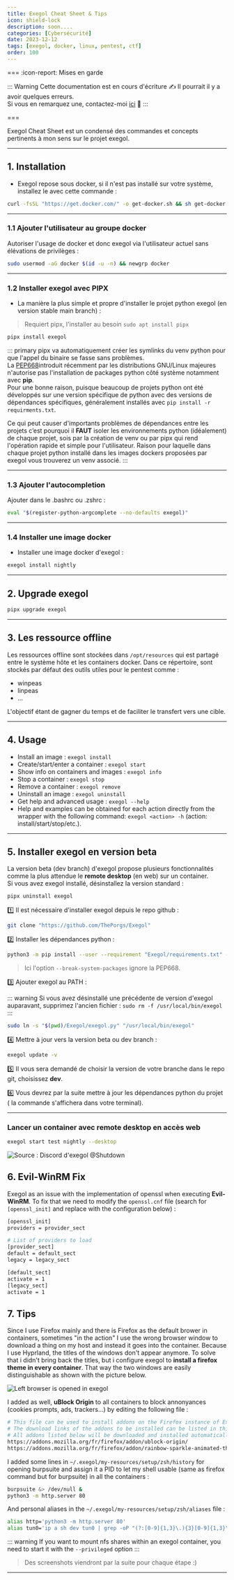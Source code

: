 ```yaml
---
title: Exegol Cheat Sheet & Tips
icon: shield-lock
description: soon....
categories: [Cybersécurité]
date: 2023-12-12
tags: [exegol, docker, linux, pentest, ctf]
order: 100
---
```


=== :icon-report: Mises en garde

:::  Warning Cette documentation est en cours d'écriture :writing_hand:
Il pourrait il y a avoir quelques erreurs.  
Si vous en remarquez une, contactez-moi [ici](mailto:contactit.yarka@slmail.me) :slightly_smiling_face:
::: 

===

Exegol Cheat Sheet est un condensé des commandes et concepts pertinents à mon sens sur le projet exegol.  

---

## 1. Installation

- Exegol repose sous docker, si il n'est pas installé sur votre système, installez le avec cette commande :

```sh
curl -fsSL "https://get.docker.com/" -o get-docker.sh && sh get-docker.sh
```

---

### 1.1 Ajouter l'utilisateur au groupe docker

Autoriser l'usage de docker et donc exegol via l'utilisateur actuel sans élévations de privilèges :

```sh
sudo usermod -aG docker $(id -u -n) && newgrp docker
```

---

### 1.2 Installer exegol avec PIPX

- La manière la plus simple et propre d'installer le projet python exegol (en version stable main branch) :

> Requiert pipx, l'installer au besoin `sudo apt install pipx`

```sh
pipx install exegol
```

::: primary
pipx va automatiquement créer les symlinks du venv python pour que l'appel du binaire se fasse sans problèmes.  
La <a href="[https://privatebin.net](https://peps.python.org/pep-0668/)" target="_blank">PEP668</a>introduit récemment par les distributions GNU/Linux majeures n'autorise pas l'installation de packages python côté système notamment avec **pip**.  
Pour une bonne raison, puisque beaucoup de projets python ont été développés sur une version spécifique de python avec des versions de dépendances spécifiques, généralement installés avec `pip install -r requirments.txt`.  

Ce qui peut causer d'importants problèmes de dépendances entre les projets c’est pourquoi il **FAUT** isoler les environnements python (idéalement) de chaque projet, sois par la création de venv ou par pipx qui rend l'opération rapide et simple pour l'utilisateur. Raison pour laquelle dans chaque projet python installé dans les images dockers proposées par exegol vous trouverez un venv associé.
::: 

---

### 1.3 Ajouter l'autocompletion

Ajouter dans le .bashrc ou .zshrc :

```sh ~/.bashrc
eval "$(register-python-argcomplete --no-defaults exegol)"
```

---

### 1.4 Installer une image docker

- Installer une image docker d'exegol :

```sh
exegol install nightly
```

---

## 2. Upgrade exegol

```sh
pipx upgrade exegol
```

---

## 3. Les ressource offline

Les ressources offline sont stockées dans `/opt/resources` qui est partagé entre le système hôte et les containers docker.
Dans ce répertoire, sont stockés par défaut des outils utiles pour le pentest comme :
- winpeas
- linpeas
- ...

L'objectif étant de gagner du temps et de faciliter le transfert vers une cible.

---

## 4. Usage

- Install an image : `exegol install`  
- Create/start/enter a container : `exegol start`  
- Show info on containers and images : `exegol info`  
- Stop a container : `exegol stop`  
- Remove a container : `exegol remove`  
- Uninstall an image : `exegol uninstall`  
- Get help and advanced usage : `exegol --help`  
- Help and examples can be obtained for each action directly from the wrapper with the following command: `exegol <action> -h` (action: install/start/stop/etc.).

---

## 5. Installer exegol en version beta

La version beta (dev branch) d'exegol propose plusieurs fonctionnalités comme la plus attendue le **remote desktop** (en web) sur un container.  
Si vous avez exegol installé, désinstallez la version standard :

```sh
pipx uninstall exegol
```

1️⃣ Il est nécessaire d'installer exegol depuis le repo github :

```sh
git clone "https://github.com/ThePorgs/Exegol"
```

2️⃣ Installer les dépendances python :

```sh
python3 -m pip install --user --requirement "Exegol/requirements.txt" --break-system-packages
```

> Ici l'option `--break-system-packages` ignore la PEP668.

3️⃣ Ajouter exegol au PATH :

::: warning
Si vous avez désinstallé une précédente de version d'exegol auparavant, supprimez l'ancien fichier : `sudo rm -f /usr/local/bin/exegol`
::: 

```sh
sudo ln -s "$(pwd)/Exegol/exegol.py" "/usr/local/bin/exegol"
```

4️⃣ Mettre à jour vers la version beta ou dev branch :

```sh
exegol update -v
```

5️⃣ Il vous sera demandé de choisir la version de votre branche dans le repo git, choisissez **dev**.  

6️⃣ Vous devrez par la suite mettre à jour les dépendances python du projet ( la commande s'affichera dans votre terminal).

---

### Lancer un container avec remote desktop en accès web 

```sh
exegol start test nightly --desktop
```

![Source : Discord d'exegol @Shutdown](https://media.discordapp.net/attachments/1146186441454530701/1146186445585920171/Screenshot_2023-08-29_at_22.54.05.png?ex=6582034f&is=656f8e4f&hm=335545a4d476eef989ae69b85eda2f3c8844dc5969a0fc9bacc15df0e675db13&=&format=webp&quality=lossless&width=964&height=634)

## 6. Evil-WinRM Fix

Exegol as an issue with the implementation of openssl when executing **Evil-WinRM**. To fix that we need to modify the `openssl.cnf` file (search for `[openssl_init]` and replace with the configuration below) :  

```sh /etc/ssl/openssl.cnf
[openssl_init]
providers = provider_sect

# List of providers to load
[provider_sect]
default = default_sect
legacy = legacy_sect

[default_sect]
activate = 1
[legacy_sect]
activate = 1
```

## 7. Tips

Since I use Firefox mainly and there is Firefox as the default brower in containers, sometimes "in the action" I use the wrong browser window to download a thing on my host and instead it goes into the container. Because I use Hyprland, the titles of the windows don't appear anymore. To solve that i didn't bring back the titles, but i configure exegol to **install a firefox theme in every container**. That way the two windows are easily distinguishable as shown with the picture below.

![Left browser is opened in exegol](Linux/images/my-configuration/browsers.webp)

I added as well, **uBlock Origin** to all containers to block annonyances (cookies prompts, ads, trackers...) by editing the following file :

```sh vim ~/.exegol/my-resources/setup/firefox/addons.txt
# This file can be used to install addons on the Firefox instance of Exegol.
# The download links of the addons to be installed can be listed in this file (ie: https://addons.mozilla.org/fr/firefox/addon/foxyproxy-standard/).
# All addons listed below will be downloaded and installed automatically when creating a new Exegol container.
https://addons.mozilla.org/fr/firefox/addon/ublock-origin/
https://addons.mozilla.org/fr/firefox/addon/rainbow-sparkle-animated-theme/
```

I added some lines in `~/.exegol/my-resources/setup/zsh/history` for opening burpsuite and assign it a PID to let my shell usable (same as firefox command but for burpsuite) in all the containers :

```sh vim ~/.exegol/my-resources/setup/zsh/history
burpsuite &> /dev/null &
python3 -m http.server 80
```

And personal aliases in the `~/.exegol/my-resources/setup/zsh/aliases` file :

```sh vim ~/.exegol/my-resources/setup/zsh/aliases
alias http='python3 -m http.server 80'
alias tun0='ip a sh dev tun0 | grep -oP "(?:[0-9]{1,3}\.){3}[0-9]{1,3}" | tr -d "\n" | xclip -sel c; tun0ip=$(xsel -ob); echo "\033[1;32m[+]\033[0m Successfully copied \033[1;32m$tun0ip\033[0m (tun0) to clipboard !"'
```

::: warning
If you want to mount nfs shares within an exegol container, you need to start it with the `--privileged` option
::: 

> Des screenshots viendront par la suite pour chaque étape :)

---
